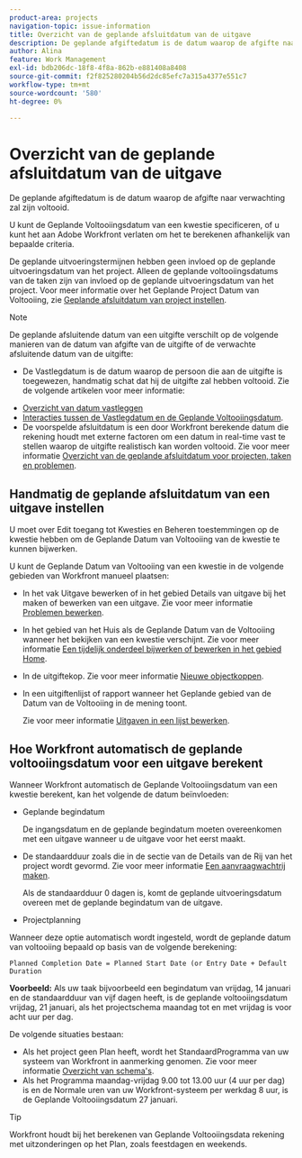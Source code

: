 ```yaml
---
product-area: projects
navigation-topic: issue-information
title: Overzicht van de geplande afsluitdatum van de uitgave
description: De geplande afgiftedatum is de datum waarop de afgifte naar verwachting zal zijn voltooid.
author: Alina
feature: Work Management
exl-id: bdb206dc-18f8-4f8a-862b-e881408a8408
source-git-commit: f2f825280204b56d2dc85efc7a315a4377e551c7
workflow-type: tm+mt
source-wordcount: '580'
ht-degree: 0%

---
```


# Overzicht van de geplande afsluitdatum van de uitgave

De geplande afgiftedatum is de datum waarop de afgifte naar verwachting zal zijn voltooid.

U kunt de Geplande Voltooiingsdatum van een kwestie specificeren, of u kunt het aan Adobe Workfront verlaten om het te berekenen afhankelijk van bepaalde criteria. 

De geplande uitvoeringstermijnen hebben geen invloed op de geplande uitvoeringsdatum van het project. Alleen de geplande voltooiingsdatums van de taken zijn van invloed op de geplande uitvoeringsdatum van het project. Voor meer informatie over het Geplande Project Datum van Voltooiing, zie [Geplande afsluitdatum van project instellen](../../../manage-work/projects/planning-a-project/project-planned-completion-date.md).

>[!NOTE]
>
>De geplande afsluitende datum van een uitgifte verschilt op de volgende manieren van de datum van afgifte van de uitgifte of de verwachte afsluitende datum van de uitgifte:
>
>* De Vastlegdatum is de datum waarop de persoon die aan de uitgifte is toegewezen, handmatig schat dat hij de uitgifte zal hebben voltooid. Zie de volgende artikelen voor meer informatie:
   * [Overzicht van datum vastleggen](../../../manage-work/projects/updating-work-in-a-project/overview-of-commit-dates.md)
   * [Interacties tussen de Vastlegdatum en de Geplande Voltooiingsdatum](../../../manage-work/projects/updating-work-in-a-project/interactions-between-commit-and-planned-completion-dates.md).
* De voorspelde afsluitdatum is een door Workfront berekende datum die rekening houdt met externe factoren om een datum in real-time vast te stellen waarop de uitgifte realistisch kan worden voltooid. Zie voor meer informatie [Overzicht van de geplande afsluitdatum voor projecten, taken en problemen](../../../manage-work/projects/planning-a-project/project-projected-completion-date.md).
>


## Handmatig de geplande afsluitdatum van een uitgave instellen

U moet over Edit toegang tot Kwesties en Beheren toestemmingen op de kwestie hebben om de Geplande Datum van Voltooiing van de kwestie te kunnen bijwerken.

U kunt de Geplande Datum van Voltooiing van een kwestie in de volgende gebieden van Workfront manueel plaatsen:

* In het vak Uitgave bewerken of in het gebied Details van uitgave bij het maken of bewerken van een uitgave. Zie voor meer informatie [Problemen bewerken](../../../manage-work/issues/manage-issues/edit-issues.md).
* In het gebied van het Huis als de Geplande Datum van de Voltooiing wanneer het bekijken van een kwestie verschijnt. Zie voor meer informatie [Een tijdelijk onderdeel bijwerken of bewerken in het gebied Home](../../../workfront-basics/using-home/using-the-home-area/update-and-edit-work-item-home.md).
* In de uitgiftekop. Zie voor meer informatie [Nieuwe objectkoppen](../../../workfront-basics/the-new-workfront-experience/new-object-headers.md).
* In een uitgiftenlijst of rapport wanneer het Geplande gebied van de Datum van de Voltooiing in de mening toont.

   Zie voor meer informatie [Uitgaven in een lijst bewerken](../../../manage-work/issues/manage-issues/edit-issues-in-a-list.md).

## Hoe Workfront automatisch de geplande voltooiingsdatum voor een uitgave berekent

Wanneer Workfront automatisch de Geplande Voltooiingsdatum van een kwestie berekent, kan het volgende de datum beïnvloeden:

* Geplande begindatum

   De ingangsdatum en de geplande begindatum moeten overeenkomen met een uitgave wanneer u de uitgave voor het eerst maakt.

* De standaardduur zoals die in de sectie van de Details van de Rij van het project wordt gevormd. Zie voor meer informatie [Een aanvraagwachtrij maken](../../../manage-work/requests/create-and-manage-request-queues/create-request-queue.md).

   Als de standaardduur 0 dagen is, komt de geplande uitvoeringsdatum overeen met de geplande begindatum van de uitgave.

* Projectplanning

Wanneer deze optie automatisch wordt ingesteld, wordt de geplande datum van voltooiing bepaald op basis van de volgende berekening: 

```
Planned Completion Date = Planned Start Date (or Entry Date + Default Duration
```

**Voorbeeld:** Als uw taak bijvoorbeeld een begindatum van vrijdag, 14 januari en de standaardduur van vijf dagen heeft, is de geplande voltooiingsdatum vrijdag, 21 januari, als het projectschema maandag tot en met vrijdag is voor acht uur per dag.

De volgende situaties bestaan:

* Als het project geen Plan heeft, wordt het StandaardProgramma van uw systeem van Workfront in aanmerking genomen. Zie voor meer informatie [Overzicht van schema&#39;s](../../../administration-and-setup/set-up-workfront/configure-timesheets-schedules/schedules-overview.md).
* Als het Programma maandag-vrijdag 9.00 tot 13.00 uur (4 uur per dag) is en de Normale uren van uw Workfront-systeem per werkdag 8 uur, is de Geplande Voltooiingsdatum 27 januari.

>[!TIP]
Workfront houdt bij het berekenen van Geplande Voltooiingsdata rekening met uitzonderingen op het Plan, zoals feestdagen en weekends.

 
